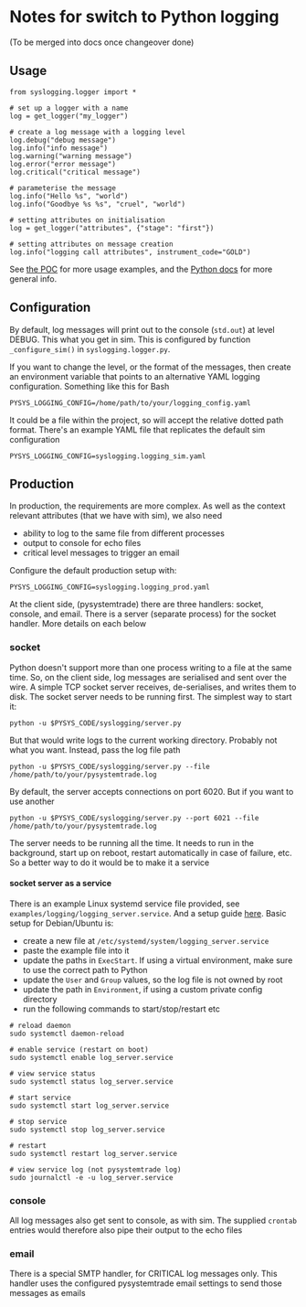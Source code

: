 # Notes for switch to Python logging

(To be merged into docs once changeover done)

## Usage

```
from syslogging.logger import *

# set up a logger with a name
log = get_logger("my_logger")

# create a log message with a logging level
log.debug("debug message")
log.info("info message")
log.warning("warning message")
log.error("error message")
log.critical("critical message")

# parameterise the message
log.info("Hello %s", "world")
log.info("Goodbye %s %s", "cruel", "world")

# setting attributes on initialisation
log = get_logger("attributes", {"stage": "first"})

# setting attributes on message creation
log.info("logging call attributes", instrument_code="GOLD")
```

See [the POC](example/logging/poc.py) for more usage examples, and the [Python
docs](https://docs.python.org/3.8/library/logging.html) for more general info.

## Configuration

By default, log messages will print out to the console (`std.out`) at level DEBUG. This what you get in sim. This is configured by function `_configure_sim()` in `syslogging.logger.py`.

If you want to change the level, or the format of the messages, then create an environment variable that points to an alternative YAML logging configuration. Something like this for Bash

```
PYSYS_LOGGING_CONFIG=/home/path/to/your/logging_config.yaml
```

It could be a file within the project, so will accept the relative dotted path format. There's an example YAML file that replicates the default sim configuration

```
PYSYS_LOGGING_CONFIG=syslogging.logging_sim.yaml
```

## Production

In production, the requirements are more complex. As well as the context relevant attributes (that we have with sim), we also need
- ability to log to the same file from different processes
- output to console for echo files
- critical level messages to trigger an email

Configure the default production setup with:

```
PYSYS_LOGGING_CONFIG=syslogging.logging_prod.yaml
```

At the client side, (pysystemtrade) there are three handlers: socket, console, and email. There is a server (separate process) for the socket handler. More details on each below

### socket

Python doesn't support more than one process writing to a file at the same time. So, on the client side, log messages are serialised and sent over the wire. A simple TCP socket server receives, de-serialises, and writes them to disk. The socket server needs to be running first. The simplest way to start it:

```
python -u $PYSYS_CODE/syslogging/server.py
```

But that would write logs to the current working directory. Probably not what you want. Instead, pass the log file path 

```
python -u $PYSYS_CODE/syslogging/server.py --file /home/path/to/your/pysystemtrade.log
```

By default, the server accepts connections on port 6020. But if you want to use another

```
python -u $PYSYS_CODE/syslogging/server.py --port 6021 --file /home/path/to/your/pysystemtrade.log
```

The server needs to be running all the time. It needs to run in the background, start up on reboot, restart automatically in case of failure, etc. So a better way to do it would be to make it a service

#### socket server as a service

There is an example Linux systemd service file provided, see `examples/logging/logging_server.service`. And a setup guide [here](https://tecadmin.net/setup-autorun-python-script-using-systemd/). Basic setup for Debian/Ubuntu is:

- create a new file at `/etc/systemd/system/logging_server.service`
- paste the example file into it
- update the paths in `ExecStart`. If using a virtual environment, make sure to use the correct path to Python 
- update the `User` and `Group` values, so the log file is not owned by root
- update the path in `Environment`, if using a custom private config directory
- run the following commands to start/stop/restart etc

```
# reload daemon
sudo systemctl daemon-reload

# enable service (restart on boot)
sudo systemctl enable log_server.service

# view service status
sudo systemctl status log_server.service 

# start service
sudo systemctl start log_server.service

# stop service
sudo systemctl stop log_server.service

# restart
sudo systemctl restart log_server.service

# view service log (not pysystemtrade log)
sudo journalctl -e -u log_server.service
```

### console

All log messages also get sent to console, as with sim. The supplied `crontab` entries would therefore also pipe their output to the echo files

### email

There is a special SMTP handler, for CRITICAL log messages only. This handler uses the configured pysystemtrade email settings to send those messages as emails
